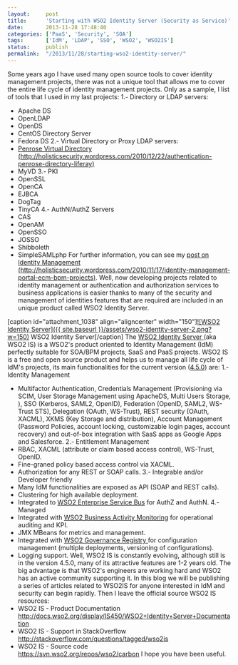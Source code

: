 ```yaml
---
layout:     post
title:      'Starting with WSO2 Identity Server (Security as Service)'
date:       2013-11-28 17:48:40
categories: ['PaaS', 'Security', 'SOA']
tags:       ['IdM', 'LDAP', 'SSO', 'WSO2', 'WSO2IS']
status:     publish 
permalink:  "/2013/11/28/starting-wso2-identity-server/"
---
```

Some years ago I have used many open source tools to cover identity management projects, there was not a unique tool that allows me to cover the entire life cycle of identity management projects.
Only as a sample, I list of tools that I used in my last projects:
1.- Directory or LDAP servers:
  * Apache DS
  * OpenLDAP
  * OpenDS
  * CentOS Directory Server
  * Fedora DS
2.- Virtual Directory or Proxy LDAP servers:
  * [Penrose Virtual Directory (http://holisticsecurity.wordpress.com/2010/12/22/authentication-penrose-directory-liferay)](http://holisticsecurity.wordpress.com/2010/12/22/authentication-penrose-directory-liferay "Penrose Virtual Directory and Liferay Portal")
  * MyVD
3.- PKI
  * OpenSSL
  * OpenCA
  * EJBCA
  * DogTag
  * TinyCA
4.- AuthN/AuthZ Servers
  * CAS
  * OpenAM
  * OpenSSO
  * JOSSO
  * Shibboleth
  * SimpleSAMLphp
For further information, you can see my [post on Identity Management  
(http://holisticsecurity.wordpress.com/2010/11/17/identity-management-portal-ecm-bpm-projects)](http://holisticsecurity.wordpress.com/2010/11/17/identity-management-portal-ecm-bpm-projects "Identity Management in BPM and SOA Projects").
Well, now developing projects related to identity management or authentication and authorization services to business applications is easier thanks to many of the security and management of identities features that are required are included in an unique product called WSO2 Identity Server.

[caption id="attachment_1038" align="aligncenter" width="150"][![WSO2 Identity Server]({{ site.baseurl }}/assets/wso2-identity-server-2.png?w=150)](http://wso2.com/products/identity-server/) WSO2 Identity Server[/caption]
The [WSO2 Identity Server ](http://wso2.com/products/identity-server/ "WSO2 Identity Server")(aka WSO2 IS) is a WSO2's product oriented to Identity Management (IdM) perfectly suitable for SOA/BPM projects, SaaS and PaaS projects.
WSO2 IS is a free and open source product and helps us to manage all life cycle of IdM's projects, its main functionalities for the current version ([4.5.0](http://dist.wso2.org/products/identity-server/4.5.0/release-notes-is.html "WSO2 IS 4.5.0 release notes")) are:
1.- Identity Management
  * Multifactor Authentication, Credentials Management (Provisioning via SCIM, User Storage Management using ApacheDS, Multi Users Storage, ), SSO (Kerberos, SAML2, OpenID), Federation (OpenID, SAML2, WS-Trust STS), Delegation (OAuth, WS-Trust), REST security (OAuth, XACML), XKMS (Key Storage and distribution), Account Management (Password Policies, account locking, customizable login pages, account recovery) and out-of-box integration with SaaS apps as Google Apps and Salesforce.
2.- Entitlement Management
  * RBAC, XACML (attribute or claim based access control), WS-Trust, OpenID.
  * Fine-graned policy based access control via XACML.
  * Authorization for any REST or SOAP calls.
3.- Integrable and/or Developer friendly
  * Many IdM functionalities are exposed as API (SOAP and REST calls).
  * Clustering for high available deployment.
  * Integrated to [WSO2 Enterprise Service Bus](http://wso2.com/products/enterprise-service-bus/ "WSO2 ESB") for AuthZ and AuthN.
4.- Managed
  * Integrated with [WSO2 Business Activity Monitoring](http://wso2.com/products/business-activity-monitor/ "WSO2 BAM") for operational auditing and KPI.
  * JMX MBeans for metrics and management.
  * Integrated with [WSO2 Governance Registry ](http://wso2.com/products/governance-registry/ "WSO2 GREG")for configuration management (multiple deployments, versioning of configurations).
  * Logging support.
Well, WSO2 IS is constantly evolving, although still is in the version 4.5.0, many of its attractive features are 1-2 years old. The big advantage is that WSO2's engineers are working hard and WSO2 has an active community supporting it.
In this blog we will be publishing a series of articles related to WSO2IS for anyone interested in IdM and security can begin rapidly.
Then I leave the official source WSO2 IS resources:
  * WSO2 IS - Product Documentation  
http://docs.wso2.org/display/IS450/WSO2+Identity+Server+Documentation
  * WSO2 IS - Support in StackOverflow  
http://stackoverflow.com/questions/tagged/wso2is
  * WSO2 IS - Source code  
https://svn.wso2.org/repos/wso2/carbon
I hope you have been useful.
